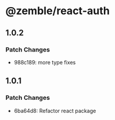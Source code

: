 # @zemble/react-auth

## 1.0.2

### Patch Changes

- 988c189: more type fixes

## 1.0.1

### Patch Changes

- 6ba64d8: Refactor react package
